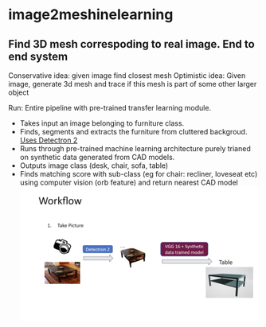 # image2meshinelearning #
## Find 3D mesh correspoding to real image. End to end system ##
Conservative idea: given image find closest mesh
Optimistic idea: Given image, generate 3d mesh and trace if this mesh is part of some other larger object

Run:
Entire pipeline with pre-trained transfer learning module.
* Takes input an image belonging to furniture class. 
* Finds, segments and extracts the furniture from cluttered backgroud. [Uses Detectron 2](https://github.com/facebookresearch/detectron2)
* Runs through pre-trained machine learning architecture purely trianed on synthetic data generated from CAD models.
* Outputs image class (desk, chair, sofa, table)
* Finds matching score with sub-class (eg for chair: recliner, loveseat etc) using computer vision (orb feature) and return nearest CAD model
![Workflow](https://github.com/Smandal-physna/image2meshinelearning/blob/master/workflow.png "Flowchart")
